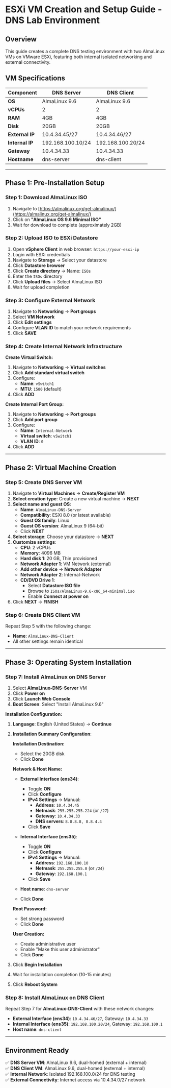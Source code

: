 # ESXi VM Creation and Setup Guide - DNS Lab Environment

## Overview
This guide creates a complete DNS testing environment with two AlmaLinux VMs on VMware ESXi, featuring both internal isolated networking and external connectivity.

## VM Specifications
| Component | DNS Server | DNS Client |
|-----------|------------|------------|
| **OS** | AlmaLinux 9.6 | AlmaLinux 9.6 |
| **vCPUs** | 2 | 2 |
| **RAM** | 4GB | 4GB |
| **Disk** | 20GB | 20GB |
| **External IP** | 10.4.34.45/27 | 10.4.34.46/27 |
| **Internal IP** | 192.168.100.10/24 | 192.168.100.20/24 |
| **Gateway** | 10.4.34.33 | 10.4.34.33 |
| **Hostname** | dns-server | dns-client |

---

## Phase 1: Pre-Installation Setup

### Step 1: Download AlmaLinux ISO
1. Navigate to [https://almalinux.org/get-almalinux/](https://almalinux.org/get-almalinux/)
2. Click on **"AlmaLinux OS 9.6 Minimal ISO"**
3. Wait for download to complete (approximately 2GB)

### Step 2: Upload ISO to ESXi Datastore
1. Open **vSphere Client** in web browser: `https://your-esxi-ip`
2. Login with ESXi credentials
3. Navigate to **Storage** → Select your datastore
4. Click **Datastore browser**
5. Click **Create directory** → Name: `ISOs`
6. Enter the `ISOs` directory
7. Click **Upload files** → Select AlmaLinux ISO
8. Wait for upload completion

### Step 3: Configure External Network
1. Navigate to **Networking** → **Port groups**
2. Select **VM Network**
3. Click **Edit settings**
4. Configure **VLAN ID** to match your network requirements
5. Click **SAVE**

### Step 4: Create Internal Network Infrastructure
**Create Virtual Switch:**
1. Navigate to **Networking** → **Virtual switches**
2. Click **Add standard virtual switch**
3. Configure:
   - **Name**: `vSwitch1`
   - **MTU**: `1500` (default)
4. Click **ADD**

**Create Internal Port Group:**
1. Navigate to **Networking** → **Port groups**
2. Click **Add port group**
3. Configure:
   - **Name**: `Internal-Network`
   - **Virtual switch**: `vSwitch1`
   - **VLAN ID**: `0`
4. Click **ADD**

---

## Phase 2: Virtual Machine Creation

### Step 5: Create DNS Server VM
1. Navigate to **Virtual Machines** → **Create/Register VM**
2. **Select creation type**: Create a new virtual machine → **NEXT**
3. **Select name and guest OS**:
   - **Name**: `AlmaLinux-DNS-Server`
   - **Compatibility**: ESXi 8.0 (or latest available)
   - **Guest OS family**: Linux
   - **Guest OS version**: AlmaLinux 9 (64-bit)
   - Click **NEXT**
4. **Select storage**: Choose your datastore → **NEXT**
5. **Customize settings**:
   - **CPU**: 2 vCPUs
   - **Memory**: 4096 MB
   - **Hard disk 1**: 20 GB, Thin provisioned
   - **Network Adapter 1**: VM Network (external)
   - **Add other device** → **Network Adapter**
   - **Network Adapter 2**: Internal-Network
   - **CD/DVD Drive 1**: 
     - Select **Datastore ISO file**
     - Browse to `ISOs/AlmaLinux-9.6-x86_64-minimal.iso`
     - Enable **Connect at power on**
6. Click **NEXT** → **FINISH**

### Step 6: Create DNS Client VM
Repeat Step 5 with the following change:
- **Name**: `AlmaLinux-DNS-Client`
- All other settings remain identical

---

## Phase 3: Operating System Installation

### Step 7: Install AlmaLinux on DNS Server
1. Select **AlmaLinux-DNS-Server** VM
2. Click **Power on**
3. Click **Launch Web Console**
4. **Boot Screen**: Select "Install AlmaLinux 9.6"

**Installation Configuration:**
1. **Language**: English (United States) → **Continue**
2. **Installation Summary Configuration**:

   **Installation Destination:**
   - Select the 20GB disk
   - Click **Done**

   **Network & Host Name:**
   - **External Interface (ens34)**:
     - Toggle **ON**
     - Click **Configure**
     - **IPv4 Settings** → Manual:
       - **Address**: `10.4.34.45`
       - **Netmask**: `255.255.255.224` (or `/27`)
       - **Gateway**: `10.4.34.33`
       - **DNS servers**: `8.8.8.8, 8.8.4.4`
     - Click **Save**
   
   - **Internal Interface (ens35)**:
     - Toggle **ON**
     - Click **Configure**
     - **IPv4 Settings** → Manual:
       - **Address**: `192.168.100.10`
       - **Netmask**: `255.255.255.0` (or `/24`)
       - **Gateway**: `192.168.100.1`
     - Click **Save**
   
   - **Host name**: `dns-server`
   - Click **Done**

   **Root Password:**
   - Set strong password
   - Click **Done**

   **User Creation:**
   - Create administrative user
   - Enable "Make this user administrator"
   - Click **Done**

3. Click **Begin Installation**
4. Wait for installation completion (10-15 minutes)
5. Click **Reboot System**

### Step 8: Install AlmaLinux on DNS Client
Repeat Step 7 for **AlmaLinux-DNS-Client** with these network changes:
- **External Interface (ens34)**: `10.4.34.46/27`, Gateway: `10.4.34.33`
- **Internal Interface (ens35)**: `192.168.100.20/24`, Gateway: `192.168.100.1`
- **Host name**: `dns-client`

---


## Environment Ready
✅ **DNS Server VM**: AlmaLinux 9.6, dual-homed (external + internal)  
✅ **DNS Client VM**: AlmaLinux 9.6, dual-homed (external + internal)  
✅ **Internal Network**: Isolated 192.168.100.0/24 for DNS testing  
✅ **External Connectivity**: Internet access via 10.4.34.0/27 network  